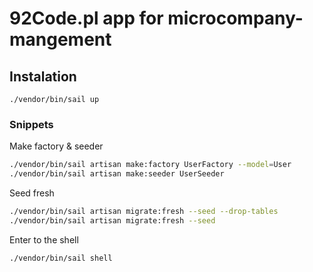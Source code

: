 # 92Code.pl app for microcompany-mangement

## Instalation

```
./vendor/bin/sail up
```

### Snippets

Make factory & seeder

```bash
./vendor/bin/sail artisan make:factory UserFactory --model=User
./vendor/bin/sail artisan make:seeder UserSeeder


```

Seed fresh

```bash
./vendor/bin/sail artisan migrate:fresh --seed --drop-tables
./vendor/bin/sail artisan migrate:fresh --seed
```

Enter to the shell

```bash
./vendor/bin/sail shell
```
